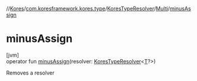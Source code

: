 //[Kores](../../../../index.md)/[com.koresframework.kores.type](../../index.md)/[KoresTypeResolver](../index.md)/[Multi](index.md)/[minusAssign](minus-assign.md)

# minusAssign

[jvm]\
operator fun [minusAssign](minus-assign.md)(resolver: [KoresTypeResolver](../index.md)<[T](index.md)?>)

Removes a resolver
